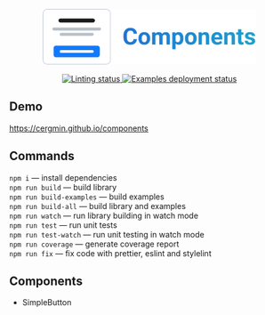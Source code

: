 <p align="center">
  <img alt="The logo of React components library" src="./logo.svg" height="100">
</p>

<p align="center">
  <a href="https://github.com/cergmin/components/actions/workflows/linting.yml">
    <img alt="Linting status" src="https://github.com/cergmin/components/actions/workflows/linting.yml/badge.svg">
  </a>
  <a href="https://github.com/cergmin/components/actions/workflows/testing.yml">
    <img alt="Examples deployment status" src="https://github.com/cergmin/components/actions/workflows/testing.yml/badge.svg">
  </a>
</p>

## Demo
https://cergmin.github.io/components

## Commands
`npm i` — install dependencies<br>
`npm run build` — build library<br>
`npm run build-examples` — build examples<br>
`npm run build-all` — build library and examples<br>
`npm run watch` — run library building in watch mode<br>
`npm run test` — run unit tests<br>
`npm run test-watch` — run unit testing in watch mode<br>
`npm run coverage` — generate coverage report<br>
`npm run fix` — fix code with prettier, eslint and stylelint<br>

## Components
- SimpleButton
